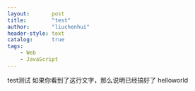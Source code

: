 ```yaml
---
layout:       post
title:        "test"
author:       "liuchenhui"
header-style: text
catalog:      true
tags:
    - Web
    - JavaScript
---
```


test测试
如果你看到了这行文字，那么说明已经搞好了
helloworld
